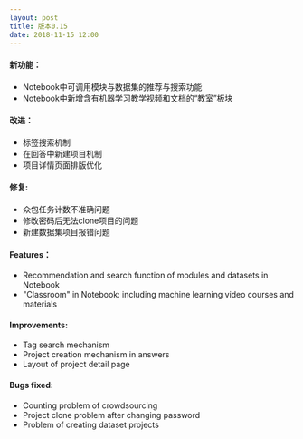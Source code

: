 ```yaml
---
layout: post
title: 版本0.15
date: 2018-11-15 12:00
---
```

#### 新功能：
- Notebook中可调用模块与数据集的推荐与搜索功能
- Notebook中新增含有机器学习教学视频和文档的“教室”板块

#### 改进：
- 标签搜索机制
- 在回答中新建项目机制
- 项目详情页面排版优化
#### 修复:
- 众包任务计数不准确问题
- 修改密码后无法clone项目的问题
- 新建数据集项目报错问题
#### Features：
- Recommendation and search function of modules and datasets in Notebook
- "Classroom" in Notebook: including machine learning video courses and materials

#### Improvements:
- Tag search mechanism
- Project creation mechanism in answers
- Layout of project detail page

#### Bugs fixed:
- Counting problem of crowdsourcing
- Project clone problem after changing password
- Problem of creating dataset projects
